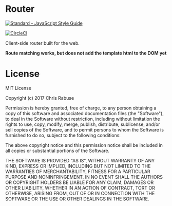 # Router
[![Standard - JavaScript Style Guide](https://cdn.rawgit.com/feross/standard/master/badge.svg)](https://github.com/feross/standard)

[![CircleCI](https://circleci.com/gh/Mandosis/router.svg?style=svg)](https://circleci.com/gh/Mandosis/router)

Client-side router built for the web.

**Route matching works, but does not add the template html to the DOM yet**

# License
MIT License

Copyright (c) 2017 Chris Rabuse

Permission is hereby granted, free of charge, to any person obtaining a copy
of this software and associated documentation files (the "Software"), to deal
in the Software without restriction, including without limitation the rights
to use, copy, modify, merge, publish, distribute, sublicense, and/or sell
copies of the Software, and to permit persons to whom the Software is
furnished to do so, subject to the following conditions:

The above copyright notice and this permission notice shall be included in all
copies or substantial portions of the Software.

THE SOFTWARE IS PROVIDED "AS IS", WITHOUT WARRANTY OF ANY KIND, EXPRESS OR
IMPLIED, INCLUDING BUT NOT LIMITED TO THE WARRANTIES OF MERCHANTABILITY,
FITNESS FOR A PARTICULAR PURPOSE AND NONINFRINGEMENT. IN NO EVENT SHALL THE
AUTHORS OR COPYRIGHT HOLDERS BE LIABLE FOR ANY CLAIM, DAMAGES OR OTHER
LIABILITY, WHETHER IN AN ACTION OF CONTRACT, TORT OR OTHERWISE, ARISING FROM,
OUT OF OR IN CONNECTION WITH THE SOFTWARE OR THE USE OR OTHER DEALINGS IN THE
SOFTWARE.
